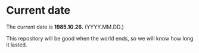 # Current date

The current date is **1985.10.26.** (YYYY.MM.DD.)

This repository will be good when the world ends, so we will know how long it lasted.